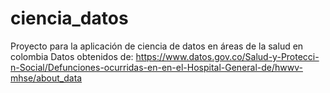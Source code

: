 # ciencia_datos
Proyecto para la aplicación de ciencia de datos en áreas de la salud en colombia
Datos obtenidos de:
https://www.datos.gov.co/Salud-y-Protecci-n-Social/Defunciones-ocurridas-en-en-el-Hospital-General-de/hwwv-mhse/about_data
